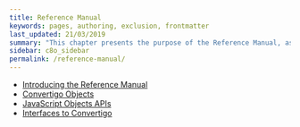 ```yaml
---
title: Reference Manual
keywords: pages, authoring, exclusion, frontmatter
last_updated: 21/03/2019
summary: "This chapter presents the purpose of the Reference Manual, as well as key information about its structure"
sidebar: c8o_sidebar
permalink: /reference-manual/
---
```


* [Introducing the Reference Manual](introducing-the-reference-manual/)
* [Convertigo Objects](convertigo-objects/)
* [JavaScript Objects APIs](javascript-objects-apis/)
* [Interfaces to Convertigo](convertigo-mbaas-server/interfaces-to-convertigo/)